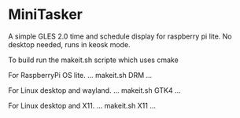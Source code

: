 # MiniTasker
A simple GLES 2.0 time and schedule display for raspberry pi lite. No desktop needed, runs in keosk mode.

To build run the makeit.sh scripte which uses cmake

For RaspberryPi OS lite.
...
makeit.sh DRM
...

For Linux desktop and wayland.
...
makeit.sh GTK4
...

For Linux desktop and X11.
...
makeit.sh X11
...
